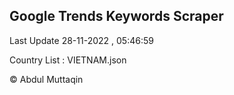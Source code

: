 

## Google Trends Keywords Scraper 
 
Last Update 28-11-2022 , 05:46:59

Country List :
VIETNAM.json



© Abdul Muttaqin 
